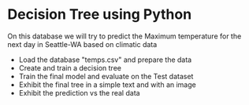 # Decision Tree using Python

On this database we will try to predict the Maximum temperature for the next day in Seattle-WA based on climatic data

* Load the database "temps.csv" and prepare the data
* Create and train a decision tree
* Train the final model and evaluate on the Test dataset
* Exhibit the final tree in a simple text and with an image
* Exhibit the prediction vs the real data
